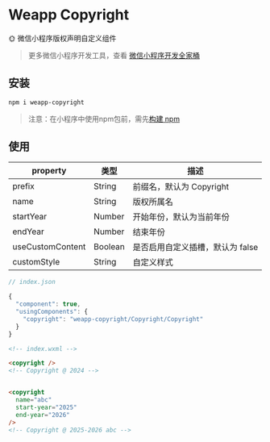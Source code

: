 # Weapp Copyright

🌞 微信小程序版权声明自定义组件

> 更多微信小程序开发工具，查看 [微信小程序开发全家桶](https://www.liiiiiiu.com/dev/weapp-dev-bucket)

## 安装

```bash
npm i weapp-copyright
```

> 注意：在小程序中使用npm包前，需先[构建 npm](https://developers.weixin.qq.com/miniprogram/dev/devtools/npm.html)

## 使用

| property | 类型  | 描述 |
|  ----  | ----  | ----  |
| prefix | String | 前缀名，默认为 Copyright |
| name | String | 版权所属名 |
| startYear | Number | 开始年份，默认为当前年份 |
| endYear | Number | 结束年份 |
| useCustomContent | Boolean | 是否启用自定义插槽，默认为 false |
| customStyle | String | 自定义样式 |

```javascript
// index.json

{
  "component": true,
  "usingComponents": {
    "copyright": "weapp-copyright/Copyright/Copyright"
  }
}
```

```html
<!-- index.wxml -->

<copyright />
<!-- Copyright @ 2024 -->


<copyright
  name="abc"
  start-year="2025"
  end-year="2026"
/>
<!-- Copyright @ 2025-2026 abc -->
```
